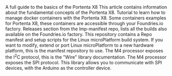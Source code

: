 <EssentialsColumn title="First Steps">
    <EssentialElement title="User Manual" type="getting-started" link="http://docs.arduino.cc/tutorials/portenta-x8/user-manual">
        A full guide to the basics of the Portenta X8
    </EssentialElement>
    <EssentialElement link="https://docs.arduino.cc/tutorials/portenta-x8/x8-fundamentals" title="Fundamentals of Portenta X8" type="tutorial">
        This article contains information about the fundamental concepts of the Portenta X8.
    </EssentialElement>
    <EssentialElement link="https://docs.arduino.cc/tutorials/portenta-x8/docker-container" title="Containers management" type="tutorial">
        Tutorial to learn how to manage docker containers with the Portenta X8.
    </EssentialElement>
</EssentialsColumn>
    
<EssentialsColumn title="Suggested Repositories">
    <EssentialElement link="https://github.com/arduino/portenta-containers" title="Portenta X8 containers" type="article">
        Some containers examples for Portenta X8, these containers are accessible through your Foundries.io factory.
    </EssentialElement>
    <EssentialElement link="https://github.com/arduino/lmp-manifest/releases" title="OS Images" type="tutorial">
        Releases section from the lmp-manifest repo, lists all the builds also available on the Foundries.io factory.
    </EssentialElement>
    <EssentialElement link="https://github.com/arduino/lmp-manifest" title="Manifest repository" type="article">
        This repository contains a Repo manifest and setup scripts for the Linux microPlatform build system. If you want to modify, extend or port Linux microPlatform to a new hardware platform, this is the manifest repository to use.
    </EssentialElement>
</EssentialsColumn>

<EssentialsColumn title="Suggested libraries">
      <EssentialElement link="https://www.arduino.cc/en/Reference/Wire" title="Arduino Wire" type="library">
            The M4 processor exposes the I<sup>2</sup>C protocol, this is the "Wire" library documentation.
    </EssentialElement>
      <EssentialElement link="https://www.arduino.cc/reference/en/language/functions/communication/spi/" title="Arduino SPI" type="library">
            The M4 processor exposes the SPI protocol. This library allows you to communicate with SPI devices, with the Arduino as the controller device.
    </EssentialElement>
</EssentialsColumn>
